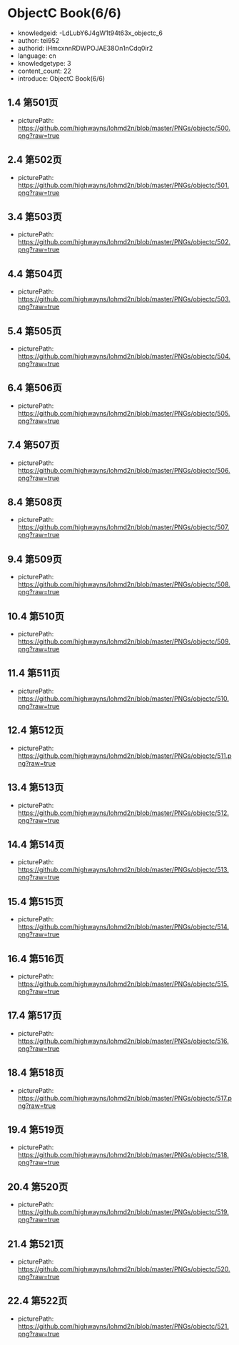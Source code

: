 ObjectC Book(6/6)
===
* knowledgeid: -LdLubY6J4gW1t94t63x_objectc_6
* author: tei952
* authorid: iHmcxnnRDWPOJAE38On1nCdq0ir2
* language: cn
* knowledgetype: 3
* content_count: 22
* introduce: ObjectC Book(6/6)

## 1.4 第501页
* picturePath: https://github.com/highwayns/lohmd2n/blob/master/PNGs/objectc/500.png?raw=true

## 2.4 第502页
* picturePath: https://github.com/highwayns/lohmd2n/blob/master/PNGs/objectc/501.png?raw=true

## 3.4 第503页
* picturePath: https://github.com/highwayns/lohmd2n/blob/master/PNGs/objectc/502.png?raw=true

## 4.4 第504页
* picturePath: https://github.com/highwayns/lohmd2n/blob/master/PNGs/objectc/503.png?raw=true

## 5.4 第505页
* picturePath: https://github.com/highwayns/lohmd2n/blob/master/PNGs/objectc/504.png?raw=true

## 6.4 第506页
* picturePath: https://github.com/highwayns/lohmd2n/blob/master/PNGs/objectc/505.png?raw=true

## 7.4 第507页
* picturePath: https://github.com/highwayns/lohmd2n/blob/master/PNGs/objectc/506.png?raw=true

## 8.4 第508页
* picturePath: https://github.com/highwayns/lohmd2n/blob/master/PNGs/objectc/507.png?raw=true

## 9.4 第509页
* picturePath: https://github.com/highwayns/lohmd2n/blob/master/PNGs/objectc/508.png?raw=true

## 10.4 第510页
* picturePath: https://github.com/highwayns/lohmd2n/blob/master/PNGs/objectc/509.png?raw=true

## 11.4 第511页
* picturePath: https://github.com/highwayns/lohmd2n/blob/master/PNGs/objectc/510.png?raw=true

## 12.4 第512页
* picturePath: https://github.com/highwayns/lohmd2n/blob/master/PNGs/objectc/511.png?raw=true

## 13.4 第513页
* picturePath: https://github.com/highwayns/lohmd2n/blob/master/PNGs/objectc/512.png?raw=true

## 14.4 第514页
* picturePath: https://github.com/highwayns/lohmd2n/blob/master/PNGs/objectc/513.png?raw=true

## 15.4 第515页
* picturePath: https://github.com/highwayns/lohmd2n/blob/master/PNGs/objectc/514.png?raw=true

## 16.4 第516页
* picturePath: https://github.com/highwayns/lohmd2n/blob/master/PNGs/objectc/515.png?raw=true

## 17.4 第517页
* picturePath: https://github.com/highwayns/lohmd2n/blob/master/PNGs/objectc/516.png?raw=true

## 18.4 第518页
* picturePath: https://github.com/highwayns/lohmd2n/blob/master/PNGs/objectc/517.png?raw=true

## 19.4 第519页
* picturePath: https://github.com/highwayns/lohmd2n/blob/master/PNGs/objectc/518.png?raw=true

## 20.4 第520页
* picturePath: https://github.com/highwayns/lohmd2n/blob/master/PNGs/objectc/519.png?raw=true

## 21.4 第521页
* picturePath: https://github.com/highwayns/lohmd2n/blob/master/PNGs/objectc/520.png?raw=true

## 22.4 第522页
* picturePath: https://github.com/highwayns/lohmd2n/blob/master/PNGs/objectc/521.png?raw=true

